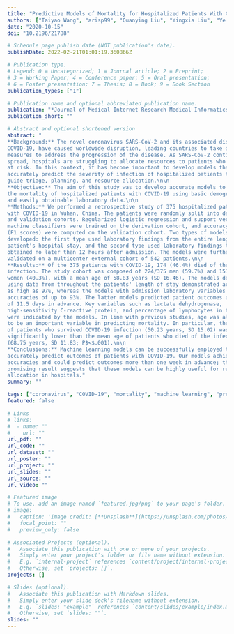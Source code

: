 ```yaml
---
title: "Predictive Models of Mortality for Hospitalized Patients With COVID-19: Retrospective Cohort Study"
authors: ["Taiyao Wang", "arisp99", "Quanying Liu", "Yingxia Liu", "Ye Yuan", "Ioannis Ch Paschalidis"]
date: "2020-10-15"
doi: "10.2196/21788"

# Schedule page publish date (NOT publication's date).
publishDate: 2022-02-21T01:01:19.360866Z

# Publication type.
# Legend: 0 = Uncategorized; 1 = Journal article; 2 = Preprint;
# 3 = Working Paper; 4 = Conference paper; 5 = Oral presentation; 
# 6 = Poster presentation; 7 = Thesis; 8 = Book; 9 = Book Section
publication_types: ["1"]

# Publication name and optional abbreviated publication name.
publication: "*Journal of Medical Internet Research Medical Informatics*"
publication_short: ""

# Abstract and optional shortened version
abstract: "
**Background:** The novel coronavirus SARS-CoV-2 and its associated disease,
COVID-19, have caused worldwide disruption, leading countries to take drastic
measures to address the progression of the disease. As SARS-CoV-2 continues to
spread, hospitals are struggling to allocate resources to patients who are most
at risk. In this context, it has become important to develop models that can
accurately predict the severity of infection of hospitalized patients to help
guide triage, planning, and resource allocation.\n\n
**Objective:** The aim of this study was to develop accurate models to predict
the mortality of hospitalized patients with COVID-19 using basic demographics
and easily obtainable laboratory data.\n\n
**Methods:** We performed a retrospective study of 375 hospitalized patients
with COVID-19 in Wuhan, China. The patients were randomly split into derivation
and validation cohorts. Regularized logistic regression and support vector
machine classifiers were trained on the derivation cohort, and accuracy metrics
(F1 scores) were computed on the validation cohort. Two types of models were
developed: the first type used laboratory findings from the entire length of the
patient's hospital stay, and the second type used laboratory findings that were
obtained no later than 12 hours after admission. The models were further
validated on a multicenter external cohort of 542 patients.\n\n
**Results:** Of the 375 patients with COVID-19, 174 (46.4%) died of the
infection. The study cohort was composed of 224/375 men (59.7%) and 151/375
women (40.3%), with a mean age of 58.83 years (SD 16.46). The models developed
using data from throughout the patients' length of stay demonstrated accuracies
as high as 97%, whereas the models with admission laboratory variables possessed
accuracies of up to 93%. The latter models predicted patient outcomes an average
of 11.5 days in advance. Key variables such as lactate dehydrogenase,
high-sensitivity C-reactive protein, and percentage of lymphocytes in the blood
were indicated by the models. In line with previous studies, age was also found
to be an important variable in predicting mortality. In particular, the mean age
of patients who survived COVID-19 infection (50.23 years, SD 15.02) was
significantly lower than the mean age of patients who died of the infection
(68.75 years, SD 11.83; P$<$.001).\n\n
**Conclusions:** Machine learning models can be successfully employed to
accurately predict outcomes of patients with COVID-19. Our models achieved high
accuracies and could predict outcomes more than one week in advance; this
promising result suggests that these models can be highly useful for resource
allocation in hospitals."
summary: ""

tags: ["coronavirus", "COVID-19", "mortality", "machine learning", "predictive modeling", "regression", "logistic regression", "support vector machine"]
featured: false

# Links
# links:
#  - name: ""
#    url: ""
url_pdf: ""
url_code: ""
url_dataset: ""
url_poster: ""
url_project: ""
url_slides: ""
url_source: ""
url_video: ""

# Featured image
# To use, add an image named `featured.jpg/png` to your page's folder. 
# image:
#   caption: 'Image credit: [**Unsplash**](https://unsplash.com/photos/jdD8gXaTZsc)'
#   focal_point: ""
#   preview_only: false

# Associated Projects (optional).
#   Associate this publication with one or more of your projects.
#   Simply enter your project's folder or file name without extension.
#   E.g. `internal-project` references `content/project/internal-project/index.md`.
#   Otherwise, set `projects: []`.
projects: []

# Slides (optional).
#   Associate this publication with Markdown slides.
#   Simply enter your slide deck's filename without extension.
#   E.g. `slides: "example"` references `content/slides/example/index.md`.
#   Otherwise, set `slides: ""`.
slides: ""
---
```


